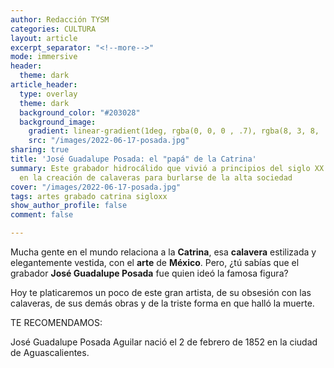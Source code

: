 ```yaml
---
author: Redacción TYSM
categories: CULTURA
layout: article
excerpt_separator: "<!--more-->"
mode: immersive
header:
  theme: dark
article_header:
  type: overlay
  theme: dark
  background_color: "#203028"
  background_image:
    gradient: linear-gradient(1deg, rgba(0, 0, 0 , .7), rgba(8, 3, 8, .9))
    src: "/images/2022-06-17-posada.jpg"
sharing: true
title: 'José Guadalupe Posada: el "papá" de la Catrina'
summary: Este grabador hidrocálido que vivió a principios del siglo XX se especializó
  en la creación de calaveras para burlarse de la alta sociedad
cover: "/images/2022-06-17-posada.jpg"
tags: artes grabado catrina sigloxx
show_author_profile: false
comment: false

---
```

Mucha gente en el mundo relaciona a la **Catrina**, esa **calavera** estilizada y elegantemente vestida, con el **arte** de **México**. Pero, ¿tú sabías que el grabador **José Guadalupe Posada** fue quien ideó la famosa figura?

Hoy te platicaremos un poco de este gran artista, de su obsesión con las calaveras, de sus demás obras y de la triste forma en que halló la muerte.

TE RECOMENDAMOS:

José Guadalupe Posada Aguilar nació el 2 de febrero de 1852 en la ciudad de Aguascalientes. 